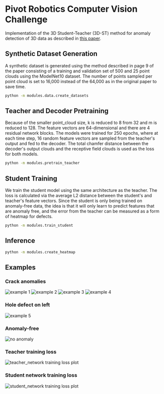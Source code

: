 # Pivot Robotics Computer Vision Challenge

Implementation of the 3D Student-Teacher (3D-ST) method for 
anomaly detection of 3D data as described in 
[this paper](https://arxiv.org/pdf/2202.11660).

## Synthetic Dataset Generation
A synthetic dataset is generated using the method described
in page 9 of the paper consisting of a training and validation
set of 500 and 25 point clouds using the ModelNet10 dataset.
The number of points sampled per point cloud is set to 16,000 
instead of the 64,000 as in the original paper to save time.


```bash
python -m modules.data.create_datasets
```

## Teacher and Decoder Pretraining
Because of the smaller point_cloud size, k is reduced to 8
from 32 and m is reduced to 128.  The feature vectors are
64-dimensional and there are 4 residual network blocks.
The models were trained for 250 epochs, where at each time 
step, 16 random feature vectors are sampled from the teacher's
output and fed to the decoder. The total chamfer distance
between the decoder's output clouds and the receptive field
clouds is used as the loss for both models.

```bash
python -m modules.pretrain_teacher
```

## Student Training
We train the student model using the same architecture as the 
teacher. The loss is calculated via the average L2 distance
between the student's and teacher's feature vectors. Since
the student is only being trained on anomaly-free data, the
idea is that it will only learn to predict features that are
anomaly free, and the error from the teacher can be measured
as a form of heatmap for defects.

```bash
python -m modules.train_student
```

## Inference

```bash
python -m modules.create_heatmap
```

## Examples
### Crack anomalies
![example 1](https://github.com/braydenrudisill/AnomalyDetection/assets/55212800/ba51e37f-714b-4a22-b1ca-c9109769d949)
![example 2](https://github.com/braydenrudisill/AnomalyDetection/assets/55212800/b6296479-6520-4a36-94ef-5b49d8fe72e9)
![example 3](https://github.com/braydenrudisill/AnomalyDetection/assets/55212800/1c2530bc-9291-4bd0-a027-d27411779fc1)
![example 4](https://github.com/braydenrudisill/AnomalyDetection/assets/55212800/63ae53fc-d734-4a50-b8d9-e37b51cae784)

### Hole defect on left
![example 5](https://github.com/braydenrudisill/AnomalyDetection/assets/55212800/124dc1ca-a35b-4e85-9e35-42797cf87b71)

### Anomaly-free
![no anomaly](https://github.com/braydenrudisill/AnomalyDetection/assets/55212800/329f0432-910d-4a75-b9af-2daed311bc3c)


### Teacher training loss
![teacher_network training loss plot](https://github.com/braydenrudisill/AnomalyDetection/assets/55212800/9e0266a3-14db-446f-ae8c-7f6a7b9b0649)

### Student network training loss
![student_network training loss plot](https://github.com/braydenrudisill/AnomalyDetection/assets/55212800/db16397b-53b1-4ad6-8ee4-e6e23af11eeb)
